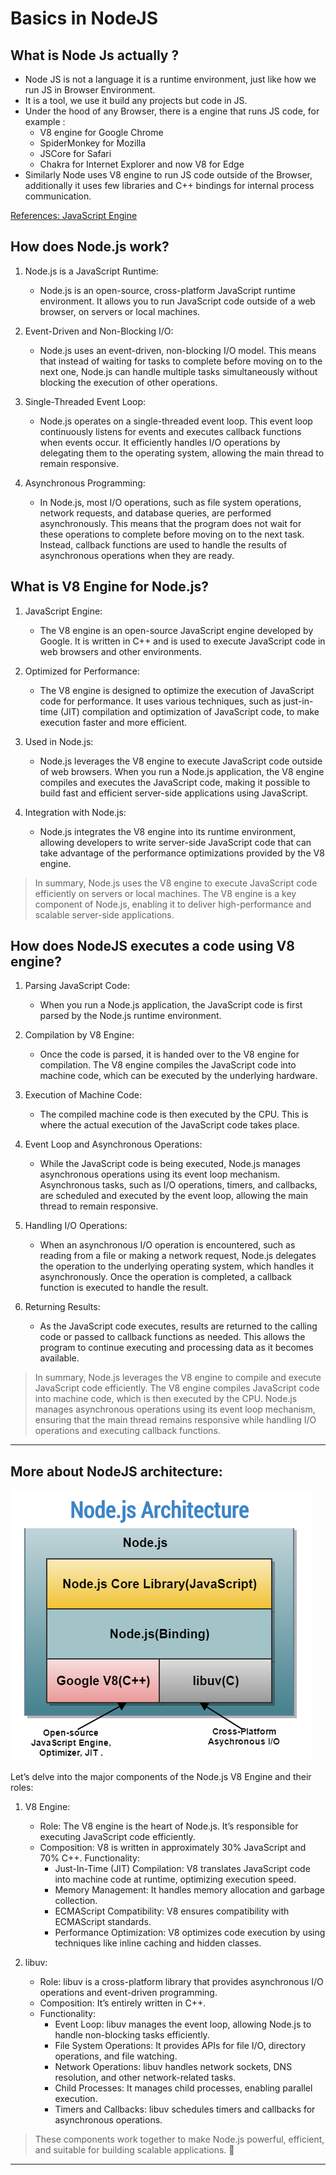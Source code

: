 # Basics in NodeJS

## What is Node Js actually ?

* Node JS is not a language it is a runtime environment, just like how we run JS in Browser Environment.
* It is a tool, we use it build any projects but code in JS.
* Under the hood of any Browser, there is a engine that runs JS code, for example : 
    * V8 engine for Google Chrome
    * SpiderMonkey for Mozilla
    * JSCore for Safari
    * Chakra for Internet Explorer and now V8 for Edge
* Similarly Node uses V8 engine to run JS code outside of the Browser, additionally it uses few libraries and C++ bindings for internal process communication.

[References: JavaScript Engine](https://en.wikipedia.org/wiki/JavaScript_engine)

## How does Node.js work?

1. Node.js is a JavaScript Runtime:
    * Node.js is an open-source, cross-platform JavaScript runtime environment. It allows you to run JavaScript code outside of a web browser, on servers or local machines.

2. Event-Driven and Non-Blocking I/O:
    * Node.js uses an event-driven, non-blocking I/O model. This means that instead of waiting for tasks to complete before moving on to the next one, Node.js can handle multiple tasks simultaneously without blocking the execution of other operations.

3. Single-Threaded Event Loop:
    * Node.js operates on a single-threaded event loop. This event loop continuously listens for events and executes callback functions when events occur. It efficiently handles I/O operations by delegating them to the operating system, allowing the main thread to remain responsive.

4. Asynchronous Programming:
    * In Node.js, most I/O operations, such as file system operations, network requests, and database queries, are performed asynchronously. This means that the program does not wait for these operations to complete before moving on to the next task. Instead, callback functions are used to handle the results of asynchronous operations when they are ready.

## What is V8 Engine for Node.js?

1. JavaScript Engine:
    * The V8 engine is an open-source JavaScript engine developed by Google. It is written in C++ and is used to execute JavaScript code in web browsers and other environments.

2. Optimized for Performance:
    * The V8 engine is designed to optimize the execution of JavaScript code for performance. It uses various techniques, such as just-in-time (JIT) compilation and optimization of JavaScript code, to make execution faster and more efficient.

3. Used in Node.js:
    * Node.js leverages the V8 engine to execute JavaScript code outside of web browsers. When you run a Node.js application, the V8 engine compiles and executes the JavaScript code, making it possible to build fast and efficient server-side applications using JavaScript.

4. Integration with Node.js:
    * Node.js integrates the V8 engine into its runtime environment, allowing developers to write server-side JavaScript code that can take advantage of the performance optimizations provided by the V8 engine.

> In summary, Node.js uses the V8 engine to execute JavaScript code efficiently on servers or local machines. The V8 engine is a key component of Node.js, enabling it to deliver high-performance and scalable server-side applications.

## How does NodeJS executes a code using V8 engine?

1. Parsing JavaScript Code:
    * When you run a Node.js application, the JavaScript code is first parsed by the Node.js runtime environment.

2. Compilation by V8 Engine:
    * Once the code is parsed, it is handed over to the V8 engine for compilation. The V8 engine compiles the JavaScript code into machine code, which can be executed by the underlying hardware.

3. Execution of Machine Code:
    * The compiled machine code is then executed by the CPU. This is where the actual execution of the JavaScript code takes place.

4. Event Loop and Asynchronous Operations:
    * While the JavaScript code is being executed, Node.js manages asynchronous operations using its event loop mechanism. Asynchronous tasks, such as I/O operations, timers, and callbacks, are scheduled and executed by the event loop, allowing the main thread to remain responsive.

5. Handling I/O Operations:
    * When an asynchronous I/O operation is encountered, such as reading from a file or making a network request, Node.js delegates the operation to the underlying operating system, which handles it asynchronously. Once the operation is completed, a callback function is executed to handle the result.

6. Returning Results:
    * As the JavaScript code executes, results are returned to the calling code or passed to callback functions as needed. This allows the program to continue executing and processing data as it becomes available.

> In summary, Node.js leverages the V8 engine to compile and execute JavaScript code efficiently. The V8 engine compiles JavaScript code into machine code, which is then executed by the CPU. Node.js manages asynchronous operations using its event loop mechanism, ensuring that the main thread remains responsive while handling I/O operations and executing callback functions.

--- 

## More about NodeJS architecture:

<img src="../images/nodejs-architecture.png" alt="NodeJS Architecture" title="NodeJS Architecture"/>

Let’s delve into the major components of the Node.js V8 Engine and their roles:

1. V8 Engine:
    * Role: The V8 engine is the heart of Node.js. It’s responsible for executing JavaScript code efficiently.
    * Composition: V8 is written in approximately 30% JavaScript and 70% C++.
    Functionality:
        * Just-In-Time (JIT) Compilation: V8 translates JavaScript code into machine code at runtime, optimizing execution speed.
        * Memory Management: It handles memory allocation and garbage collection.
        * ECMAScript Compatibility: V8 ensures compatibility with ECMAScript standards.
        * Performance Optimization: V8 optimizes code execution by using techniques like inline caching and hidden classes.

2. libuv:
    * Role: libuv is a cross-platform library that provides asynchronous I/O operations and event-driven programming.
    * Composition: It’s entirely written in C++.
    * Functionality:
        * Event Loop: libuv manages the event loop, allowing Node.js to handle non-blocking tasks efficiently.
        * File System Operations: It provides APIs for file I/O, directory operations, and file watching.
        * Network Operations: libuv handles network sockets, DNS resolution, and other network-related tasks.
        * Child Processes: It manages child processes, enabling parallel execution.
        * Timers and Callbacks: libuv schedules timers and callbacks for asynchronous operations.

> These components work together to make Node.js powerful, efficient, and suitable for building scalable applications. 🚀

---




